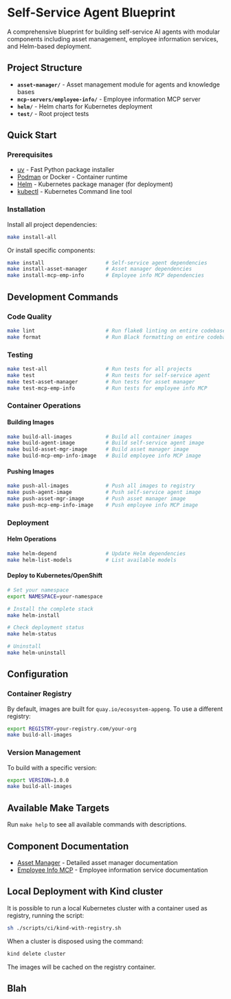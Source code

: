 # Self-Service Agent Blueprint

A comprehensive blueprint for building self-service AI agents with modular components including asset management, employee information services, and Helm-based deployment.

## Project Structure

- **`asset-manager/`** - Asset management module for agents and knowledge bases
- **`mcp-servers/employee-info/`** - Employee information MCP server
- **`helm/`** - Helm charts for Kubernetes deployment
- **`test/`** - Root project tests

## Quick Start

### Prerequisites

- [uv](https://github.com/astral-sh/uv) - Fast Python package installer
- [Podman](https://podman.io/) or Docker - Container runtime
- [Helm](https://helm.sh/) - Kubernetes package manager (for deployment)
- [kubectl](https://kubernetes.io/docs/reference/kubectl/) - Kubernetes Command line tool

### Installation

Install all project dependencies:

```bash
make install-all
```

Or install specific components:

```bash
make install                    # Self-service agent dependencies
make install-asset-manager      # Asset manager dependencies
make install-mcp-emp-info       # Employee info MCP dependencies
```

## Development Commands

### Code Quality

```bash
make lint                       # Run flake8 linting on entire codebase
make format                     # Run Black formatting on entire codebase
```

### Testing

```bash
make test-all                   # Run tests for all projects
make test                       # Run tests for self-service agent
make test-asset-manager         # Run tests for asset manager
make test-mcp-emp-info          # Run tests for employee info MCP
```

### Container Operations

#### Building Images

```bash
make build-all-images           # Build all container images
make build-agent-image          # Build self-service agent image
make build-asset-mgr-image      # Build asset manager image
make build-mcp-emp-info-image   # Build employee info MCP image
```

#### Pushing Images

```bash
make push-all-images            # Push all images to registry
make push-agent-image           # Push self-service agent image
make push-asset-mgr-image       # Push asset manager image
make push-mcp-emp-info-image    # Push employee info MCP image
```

### Deployment

#### Helm Operations

```bash
make helm-depend                # Update Helm dependencies
make helm-list-models           # List available models
```

#### Deploy to Kubernetes/OpenShift

```bash
# Set your namespace
export NAMESPACE=your-namespace

# Install the complete stack
make helm-install

# Check deployment status
make helm-status

# Uninstall
make helm-uninstall
```

## Configuration

### Container Registry

By default, images are built for `quay.io/ecosystem-appeng`. To use a different registry:

```bash
export REGISTRY=your-registry.com/your-org
make build-all-images
```

### Version Management

To build with a specific version:

```bash
export VERSION=1.0.0
make build-all-images
```

## Available Make Targets

Run `make help` to see all available commands with descriptions.

## Component Documentation

- [Asset Manager](asset-manager/README.md) - Detailed asset manager documentation
- [Employee Info MCP](mcp-servers/employee-info/README.md) - Employee information service documentation

## Local Deployment with Kind cluster

It is possible to run a local Kubernetes cluster with a container used as registry, running the script:

```bash
sh ./scripts/ci/kind-with-registry.sh
```

When a cluster is disposed using the command:

```bash
kind delete cluster
```

The images will be cached on the registry container.

## Blah